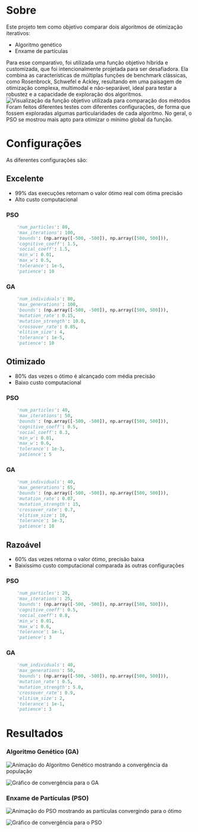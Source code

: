 # Sobre
Este projeto tem como objetivo comparar dois algoritmos de otimização iterativos:
- Algoritmo genético
- Enxame de partículas

Para esse comparativo, foi utilizada uma função objetivo híbrida e customizada, que foi intencionalmente projetada para ser desafiadora. Ela combina as características de múltiplas funções de benchmark clássicas, como Rosenbrock, Schwefel e Ackley, resultando em uma paisagem de otimização complexa, multimodal e não-separável, ideal para testar a robustez e a capacidade de exploração dos algoritmos.
![Visualização da função objetivo utilizada para comparação dos métodos](imgs/funcao_objetivo.png)
Foram feitos diferentes testes com diferentes configurações, de forma que fossem exploradas algumas particularidades de cada algoritmo. No geral, o PSO se mostrou mais apto para otimizar o mínimo global da função.

# Configurações
As diferentes configurações são:
## Excelente
- 99% das execuções retornam o valor ótimo real com ótima precisão
- Alto custo computacional
### PSO
```python
    'num_particles': 80,
    'max_iterations': 100,
    'bounds': (np.array([-500, -500]), np.array([500, 500])),
    'cognitive_coeff': 1.5,
    'social_coeff': 1.5,
    'min_w': 0.01,
    'max_w': 0.5,
    'tolerance': 1e-5,
    'patience': 10
```
### GA
```python
    'num_individuals': 80,
    'max_generations': 100,
    'bounds': (np.array([-500, -500]), np.array([500, 500])),
    'mutation_rate': 0.15,
    'mutation_strength': 10.0,
    'crossover_rate': 0.85,
    'elitism_size': 4,
    'tolerance': 1e-5,
    'patience': 10
```

## Otimizado
- 80% das vezes o ótimo é alcançado com média precisão
- Baixo custo computacional
### PSO
```python
    'num_particles': 40,
    'max_iterations': 50,
    'bounds': (np.array([-500, -500]), np.array([500, 500])),
    'cognitive_coeff': 0.5,
    'social_coeff': 0.3,
    'min_w': 0.01,
    'max_w': 0.6,
    'tolerance': 1e-3,
    'patience': 5
```
### GA
```python
    'num_individuals': 40,
    'max_generations': 65,
    'bounds': (np.array([-500, -500]), np.array([500, 500])),
    'mutation_rate': 0.07,
    'mutation_strength': 15,
    'crossover_rate': 0.7,
    'elitism_size': 10,
    'tolerance': 1e-3,
    'patience': 10
```
## Razoável
- 60% das vezes retorna o valor ótimo, precisão baixa
- Baixíssimo custo computacional comparada às outras configurações
### PSO
```python
    'num_particles': 20,
    'max_iterations': 25,
    'bounds': (np.array([-500, -500]), np.array([500, 500])),
    'cognitive_coeff': 0.5,
    'social_coeff': 0.8,
    'min_w': 0.01,
    'max_w': 0.6,
    'tolerance': 1e-1,
    'patience': 3
```
### GA
```python
    'num_individuals': 40,
    'max_generations': 50,
    'bounds': (np.array([-500, -500]), np.array([500, 500])),
    'mutation_rate': 0.5,
    'mutation_strength': 5.0,
    'crossover_rate': 0.9,
    'elitism_size': 2,
    'tolerance': 1e-1,
    'patience': 3
```

# Resultados
### Algoritmo Genético (GA)
![Animação do Algoritmo Genético mostrando a convergência da população](imgs/ga_animation.gif)

![Gráfico de convergência para o GA](imgs/grafico_convergencia_ga.png)

### Enxame de Partículas (PSO)
![Animação do PSO mostrando as partículas convergindo para o ótimo](imgs/pso_animation.gif)

![Gráfico de convergência para o PSO](imgs/grafico_convergencia_pso.png)

